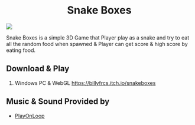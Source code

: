 <h1 align="center">Snake Boxes</h1>

![](https://github.com/BillyFrcs/SnakeBoxes/blob/main/Assets/Gif/SnakeBoxes.gif)

Snake Boxes is a simple 3D Game that Player play as a snake and try to eat all the random food when spawned & Player can get score & high score by eating food.

## Download & Play

1. Windows PC & WebGL https://billyfrcs.itch.io/snakeboxes

## Music & Sound Provided by

 - [PlayOnLoop](https://www.playonloop.com/)
